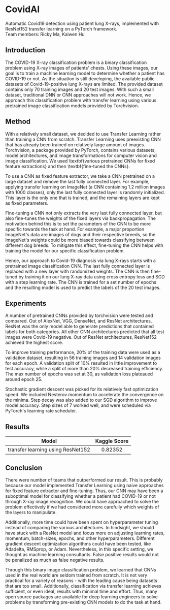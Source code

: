 # CovidAI
Automatic Covid19 detection using patient lung X-rays, implemented with ResNet152 transfer learning on a PyTorch framework. <br />
Team members: Ricky Ma, Kaiwen Hu

## Introduction
The COVID-19 X-ray classification problem is a binary classification problem using X-ray images of patients' chests. Using these images, our goal is to train a machine learning model to determine whether a patient has COVID-19 or not. As the situation is still developing, the available public datasets of Covid-19-positive lung X-rays are limited. The provided dataset contains only 70 training images and 20 test images. With such a small dataset, traditional DNN or CNN approaches will not work. Hence, we approach this classification problem with transfer learning using various pretrained image classification models provided by Torchvision.

## Method
With a relatively small dataset, we decided to use Transfer Learning rather than training a CNN from scratch. Transfer Learning uses preexisting CNN that has already been trained on relatively large amount of images. Torchvision, a package provided by PyTorch, contains various datasets, model architectures, and image transformations for computer vision and image classification. We used \textbf{various pretrained CNNs for fixed feature extractions} and then \textbf{fine-tuned the CNNs}.

To use a CNN as fixed feature extractor, we take a CNN pretrained on a large dataset and remove the last fully connected layer. For example, applying transfer learning on ImageNet (a CNN containing 1.2 million images with 1000 classes), only the last fully connected layer is randomly initialized. This layer is the only one that is trained, and the remaining layers are kept as fixed parameters.

Fine-tuning a CNN not only extracts the very last fully connected layer, but also fine-tunes the weights of the fixed layers via backpropagation. The motivation behind this is to set the parameters of the CNN to be more specific towards the task at hand. For example, a major proportion ImageNet's data are images of dogs and their respective breeds, so the ImageNet's weights could be more biased towards classifying between different dog breeds. To mitigate this effect, fine-tuning the CNN helps with training the model for our specific classification problem.

Hence, our approach to Covid-19 diagnosis via lung X-rays starts with a pretrained image classification CNN. The last fully connected layer is replaced with a new layer with randomized weights. The CNN is then fine-tuned by training it on our lung X-ray data using cross entropy loss and SGD with a step learning rate. The CNN is trained for a set number of epochs and the resulting model is used to predict the labels of the 20 test images.

## Experiments
A number of pretrained CNNs provided by torchvision were tested and compared. Out of AlexNet, VGG, DenseNet, and ResNet architectures, ResNet was the only model able to generate predictions that contained labels for both categories. All other CNN architectures predicted that all test images were Covid-19 negative. Out of ResNet architectures, ResNet152 achieved the highest score. 

To improve training performance, 20\% of the training data were used as a validation dataset, resulting in 56 training images and 14 validation images for each epoch. A validation split of 10\% resulted in little improvement to test accuracy, while a split of more than 20\% decreased training efficiency. The max number of epochs was set at 30, as validation loss plateaued around epoch 25. 

Stochastic gradient descent was picked for its relatively fast optimization speed. We included Nesterov momentum to accelerate the convergence on the minima. Step decay was also added to our SGD algorithm to improve model accuracy. Step sizes of 7 worked well, and were scheduled via PyTorch's learning rate scheduler. 

## Results
| Model                             | Kaggle Score  |
| -------------                     |:-------------:|
| transfer learning using ResNet152 | 0.82352       |

## Conclusion
There were number of teams that outperformed our result. This is probably because our model implemented Transfer Learning using naive approaches for fixed feature extractor and fine-tuning. Thus, our CNN may have been a suboptimal model for classifying whether a patient had COVID-19 or not through X-ray image recognition. We could have approached to solve the problem effectively if we had considered more carefully which weights of the layers to manipulate. 

Additionally, more time could have been spent on hyperparameter tuning instead of comparing the various architectures. In hindsight, we should have stuck with a ResNet model and focus more on adjusting learning rates, momentum, batch-sizes, epochs, and other hyperparameters. Different gradient descent optimization algorithms could have been tested, like Adadelta, RMSprop, or Adam. Nevertheless, in this specific setting, we thought as machine learning consultants. False positive results would not be penalized as much as false negative results.

Through this binary image classification problem, we learned that CNNs used in the real world are seldom trained from scratch. It is not very practical for a variety of reasons - with the leading cause being datasets that are too small. Additionally, classification via transfer learning achieves sufficient, or even ideal, results with minimal time and effort. Thus, many open source packages are available for deep learning engineers to solve problems by transforming pre-existing CNN models to do the task at hand.
